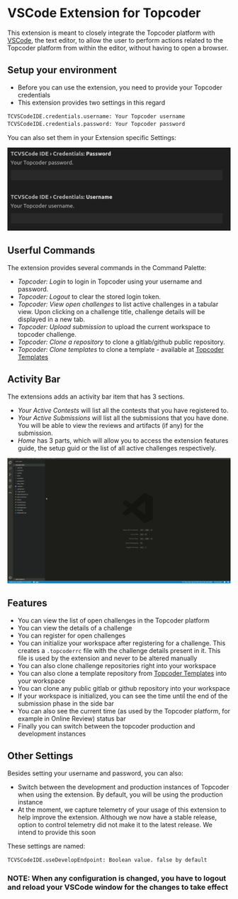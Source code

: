 # VSCode Extension for Topcoder

This extension is meant to closely integrate the Topcoder platform with [VSCode](https://code.visualstudio.com/), the text editor, to allow the user to perform actions related to the Topcoder platform from within the editor, without having to open a browser.

## Setup your environment

- Before you can use the extension, you need to provide your Topcoder credentials
- This extension provides two settings in this regard

```bash
TCVSCodeIDE.credentials.username: Your Topcoder username
TCVSCodeIDE.credentials.password: Your Topcoder password
```

You can also set them in your Extension specific Settings:

![Settings Credentials](/images/settings_credentials.png)

## Userful Commands

The extension provides several commands in the Command Palette:

- *Topcoder: Login* to login in Topcoder using your username and password.
- *Topcoder: Logout* to clear the stored login token.
- *Topcoder: View open challenges* to list active challenges in a tabular view. Upon clicking on a challenge title, challenge details will be displayed in a new tab.
- *Topcoder: Upload submission* to upload the current workspace to topcoder challenge.
- *Topcoder: Clone a repository* to clone a gitlab/github public repository.
- *Topcoder: Clone templates* to clone a template - available at [Topcoder Templates](https://github.com/topcoder-platform-templates)

## Activity Bar

The extensions adds an activity bar item that has 3 sections.

- *Your Active Contests*  will list all the contests that you have registered to.
- *Your Active Submissions* will list all the submissions that you have done. You will be able to view the reviews and artifacts (if any) for the submission.
- *Home* has 3 parts, which will allow you to access the extension features guide, the setup guid or the list of all active challenges respectively.

![Activity Bar](/images/activity_bar.gif)

## Features

- You can view the list of open challenges in the Topcoder platform
- You can view the details of a challenge
- You can register for open challenges
- You can initialize your workspace after registering for a challenge. This creates a `.topcoderrc` file with the challenge details present in it. This file is used by the extension and never to be altered manually
- You can also clone challenge repositories right into your workspace
- You can also clone a template repository from [Topcoder Templates](https://github.com/topcoder-platform-templates) into your workspace
- You can clone any public gitlab or github repository into your workspace
- If your workspace is initialized, you can see the time until the end of the submission phase in the side bar
- You can also see the current time (as used by the Topcoder platform, for example in Online Review) status bar
- Finally you can switch between the topcoder production and development instances

## Other Settings

Besides setting your username and password, you can also:

- Switch between the development and production instances of Topcoder when using the extension. By default, you will be using the production instance
- At the moment, we capture telemetry of your usage of this extension to help improve the extension. Although we now have a stable release, option to control telemetry did not make it to the latest release. We intend to provide this soon

These settings are named:

```bash
TCVSCodeIDE.useDevelopEndpoint: Boolean value. false by default
```

### NOTE: When any configuration is changed, you have to logout and reload your VSCode window for the changes to take effect
